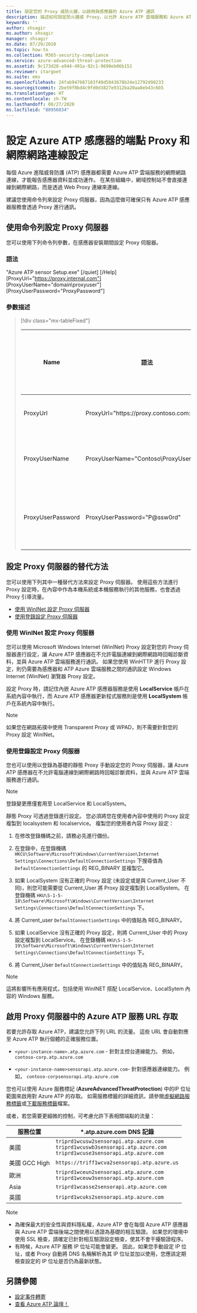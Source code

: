 ```yaml
---
title: 設定您的 Proxy 或防火牆，以啟用與感應器的 Azure ATP 通訊
description: 描述如何設定防火牆或 Proxy，以允許 Azure ATP 雲端服務和 Azure ATP 感應器之間的通訊
keywords: ''
author: shsagir
ms.author: shsagir
manager: shsagir
ms.date: 07/29/2020
ms.topic: how-to
ms.collection: M365-security-compliance
ms.service: azure-advanced-threat-protection
ms.assetid: 9c173d28-a944-491a-92c1-9690eb06b151
ms.reviewer: itargoet
ms.suite: ems
ms.openlocfilehash: 24fab947687183f40d5043678b24e12792d98233
ms.sourcegitcommit: 2be59f0bd4c9fd0d3827e9312ba20aa8eb43c6b5
ms.translationtype: HT
ms.contentlocale: zh-TW
ms.lasthandoff: 08/27/2020
ms.locfileid: "88956834"
---
```

# <a name="configure-endpoint-proxy-and-internet-connectivity-settings-for-your-azure-atp-sensor"></a>設定 Azure ATP 感應器的端點 Proxy 和網際網路連線設定

每個 Azure 進階威脅防護 (ATP) 感應器都需要 Azure ATP 雲端服務的網際網路連線，才能報告感應器資料並成功運作。 在某些組織中，網域控制站不會直接連線到網際網路，而是透過 Web Proxy 連線來連線。

建議您使用命令列來設定 Proxy 伺服器，因為這麼做可確保只有 Azure ATP 感應器服務會透過 Proxy 進行通訊。

## <a name="configure-proxy-server-using-the-command-line"></a>使用命令列設定 Proxy 伺服器

您可以使用下列命令列參數，在感應器安裝期間設定 Proxy 伺服器。

### <a name="syntax"></a>語法

"Azure ATP sensor Setup.exe" [/quiet] [/Help] [ProxyUrl="https://proxy.internal.com"] [ProxyUserName="domain\proxyuser"] [ProxyUserPassword="ProxyPassword"]

### <a name="switch-descriptions"></a>參數描述

> [!div class="mx-tableFixed"]
>
> |Name|語法|對無訊息安裝而言是否為必要？|說明|
> |-------------|----------|---------|---------|
> |ProxyUrl|ProxyUrl="https\://proxy.contoso.com:8080"|否|指定 Azure ATP 感應器的 ProxyUrl 和連接埠號碼。|
> |ProxyUserName|ProxyUserName="Contoso\ProxyUser"|否|如果您的 Proxy 服務需要驗證，請以 DOMAIN\user 格式提供使用者名稱。|
> |ProxyUserPassword|ProxyUserPassword="P@ssw0rd"|否|指定 Proxy 使用者名稱的密碼。 \* 認證會經過加密，並由 Azure ATP 感應器儲存在本機。|

## <a name="alternative-methods-to-configure-your-proxy-server"></a>設定 Proxy 伺服器的替代方法

您可以使用下列其中一種替代方法來設定 Proxy 伺服器。 使用這些方法進行 Proxy 設定時，在內容中作為本機系統或本機服務執行的其他服務，也會透過 Proxy 引導流量。

- [使用 WinINet 設定 Proxy 伺服器](#configure-proxy-server-using-wininet)
- [使用登錄設定 Proxy 伺服器](#configure-proxy-server-using-the-registry)

### <a name="configure-proxy-server-using-wininet"></a>使用 WinINet 設定 Proxy 伺服器

您可以使用 Microsoft Windows Internet (WinINet) Proxy 設定對您的 Proxy 伺服器進行設定，讓 Azure ATP 感應器在不允許電腦連線到網際網路時回報診斷資料，並與 Azure ATP 雲端服務進行通訊。 如果您使用 WinHTTP 進行 Proxy 設定，則仍需要為感應器和 ATP Azure 雲端服務之間的通訊設定 Windows Internet (WinINet) 瀏覽器 Proxy 設定。

設定 Proxy 時，請記住內嵌 Azure ATP 感應器服務是使用 **LocalService** 帳戶在系統內容中執行，而 Azure ATP 感應器更新程式服務則是使用 **LocalSystem** 帳戶在系統內容中執行。

> [!NOTE]
> 如果您在網路拓撲中使用 Transparent Proxy 或 WPAD，則不需要針對您的 Proxy 設定 WinINet。

### <a name="configure-proxy-server-using-the-registry"></a>使用登錄設定 Proxy 伺服器

您也可以使用以登錄為基礎的靜態 Proxy 手動設定您的 Proxy 伺服器，讓 Azure ATP 感應器在不允許電腦連線到網際網路時回報診斷資料，並與 Azure ATP 雲端服務進行通訊。

> [!NOTE]
> 登錄變更應僅套用至 LocalService 和 LocalSystem。

靜態 Proxy 可透過登錄進行設定。 您必須將您在使用者內容中使用的 Proxy 設定複製到 localsystem 和 localservice。 複製您的使用者內容 Proxy 設定：

1. 在修改登錄機碼之前，請務必先進行備份。

1. 在登錄中，在登錄機碼 `HKCU\Software\Microsoft\Windows\CurrentVersion\Internet Settings\Connections\DefaultConnectionSettings` 下搜尋值為 `DefaultConnectionSettings` 的 REG_BINARY 並複製它。

1. 如果 LocalSystem 沒有正確的 Proxy 設定 (未設定或是與 Current_User 不同)，則您可能需要從 Current_User 將 Proxy 設定複製到 LocalSystem。 在登錄機碼 `HKU\S-1-5-18\Software\Microsoft\Windows\CurrentVersion\Internet Settings\Connections\DefaultConnectionSettings` 下。

1. 將 Current_user `DefaultConnectionSettings` 中的值貼為 REG_BINARY。

1. 如果 LocalService 沒有正確的 Proxy 設定，則將 Current_User 中的 Proxy 設定複製到 LocalService。 在登錄機碼 `HKU\S-1-5-19\Software\Microsoft\Windows\CurrentVersion\Internet Settings\Connections\DefaultConnectionSettings` 下。

1. 將 Current_User `DefaultConnectionSettings` 中的值貼為 REG_BINARY。

> [!NOTE]
> 這將影響所有應用程式，包括使用 WinINET 搭配 LocalService、LocalSytem 內容的 Windows 服務。

## <a name="enable-access-to-azure-atp-service-urls-in-the-proxy-server"></a>啟用 Proxy 伺服器中的 Azure ATP 服務 URL 存取

若要允許存取 Azure ATP，建議您允許下列 URL 的流量。 這些 URL 會自動對應至 Azure ATP 執行個體的正確服務位置。

- `<your-instance-name>.atp.azure.com` - 針對主控台連線能力。 例如， `contoso-corp.atp.azure.com`

- `<your-instance-name>sensorapi.atp.azure.com`- 針對感應器連線能力。 例如， `contoso-corpsensorapi.atp.azure.com`

您也可以使用 Azure 服務標記 (**AzureAdvancedThreatProtection**) 中的IP 位址範圍來啟用對 Azure ATP 的存取。 如需服務標籤的詳細資訊，請參閱[虛擬網路服務標籤](/azure/virtual-network/service-tags-overview)或[下載服務標籤](https://www.microsoft.com/download/details.aspx?id=56519)檔案。

或者，若您需要更細微的控制，可考慮允許下表相關端點的流量：

|服務位置|*.atp.azure.com DNS 記錄|
|----|----|
|美國 |`triprd1wcusw2sensorapi.atp.azure.com`<br>`triprd1wcuswb3sensorapi.atp.azure.com`<br>`triprd1wcuse3sensorapi.atp.azure.com`|
|美國 GCC High|`https://triff1wcva2sensorapi.atp.azure.us`|
|歐洲|`triprd1wceun2sensorapi.atp.azure.com`<br>`triprd1wceuw3sensorapi.atp.azure.com`|
|Asia|`triprd1wcasse2sensorapi.atp.azure.com`|
|英國|`triprd1wcuks2sensorapi.atp.azure.com`|

> [!NOTE]
>
> - 為確保最大的安全性與資料隱私權，Azure ATP 會在每個 Azure ATP 感應器與 Azure ATP 雲端後端之間使用以憑證為基礎的相互驗證。 如果您的環境中使用 SSL 檢查，請確定已針對相互驗證設定檢查，使其不會干擾驗證程序。
> - 有時候，Azure ATP 服務 IP 位址可能會變更。 因此，如果您手動設定 IP 位址，或者 Proxy 自動將 DNS 名稱解析為其 IP 位址並加以使用，您應該定期檢查設定的 IP 位址是否仍為最新狀態。

## <a name="see-also"></a>另請參閱

- [設定事件轉寄](configure-event-forwarding.md)
- [查看 Azure ATP 論壇！](https://aka.ms/azureatpcommunity)